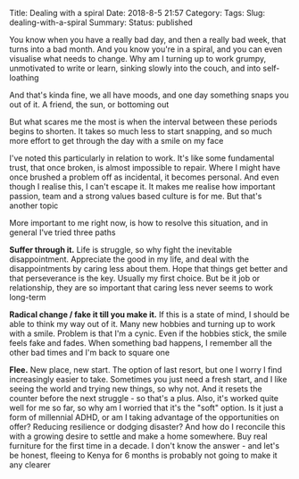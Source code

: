 Title: Dealing with a spiral
Date: 2018-8-5 21:57
Category:
Tags:
Slug: dealing-with-a-spiral
Summary:
Status: published

You know when you have a really bad day, and then a really bad week, that turns into a bad month. And you know you're in a spiral, and you can even visualise what needs to change. Why am I turning up to work grumpy, unmotivated to write or learn, sinking slowly into the couch, and into self-loathing  

And that's kinda fine, we all have moods, and one day something snaps you out of it. A friend, the sun, or bottoming out  

But what scares me the most is when the interval between these periods begins to shorten. It takes so much less to start snapping, and so much more effort to get through the day with a smile on my face  

I've noted this particularly in relation to work. It's like some fundamental trust, that once broken, is almost impossible to repair. Where I might have once brushed a problem off as incidental, it becomes personal. And even though I realise this, I can't escape it. It makes me realise how  important passion, team and a strong values based culture is for me. But that's another topic  

More important to me right now, is how to resolve this situation, and in general I've tried three paths  

**Suffer through it.** Life is struggle, so why fight the inevitable disappointment. Appreciate the good in my life, and deal with the disappointments by caring less about them. Hope that things get better and that perseverance is the key. Usually my first choice. But be it job or relationship, they are so important that caring less never seems to work long-term  

**Radical change / fake it till you make it.** If this is a state of mind, I should be able to think my way out of it. Many new hobbies and turning up to work with a smile. Problem is that I'm a cynic. Even if the hobbies stick, the smile feels fake and fades. When something bad happens, I remember all the other bad times and I'm back to square one  

**Flee.** New place, new start. The option of last resort, but one I worry I find increasingly easier to take. Sometimes you just need a fresh start, and I like seeing the world and trying new things, so why not. And it resets the counter before the next struggle - so that's a plus. Also, it's worked quite well for me so far, so why am I worried that it's the "soft" option. Is it just a form of millennial ADHD, or am I taking advantage of the opportunities on offer? Reducing resilience or dodging disaster? And how do I reconcile this with a growing desire to settle and make a home somewhere. Buy real furniture for the first time in a decade. I don't know the answer - and let's be honest, fleeing to Kenya for 6 months is probably not going to make it any clearer
